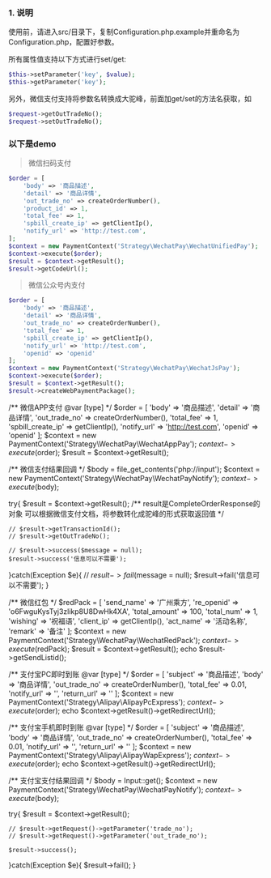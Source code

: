 ### 1. 说明

使用前，请进入src/目录下，复制Configuration.php.example并重命名为Configuration.php，配置好参数。


所有属性值支持以下方式进行set/get:
```php
$this->setParameter('key', $value);
$this->getParameter('key');
```

另外，微信支付支持将参数名转换成大驼峰，前面加get/set的方法名获取，如 
```php
$request->getOutTradeNo();
$request->setOutTradeNo();
```

### 以下是demo

> 微信扫码支付

```php
$order = [
	'body' => '商品描述',
	'detail' => '商品详情',
	'out_trade_no' => createOrderNumber(),
	'product_id' => 1,
	'total_fee' => 1,
	'spbill_create_ip' => getClientIp(),
	'notify_url' => 'http://test.com',
];
$context = new PaymentContext('Strategy\WechatPay\WechatUnifiedPay');
$context->execute($order);
$result = $context->getResult();
$result->getCodeUrl();
```

> 微信公众号内支付

```php
$order = [
	'body' => '商品描述',
	'detail' => '商品详情',
	'out_trade_no' => createOrderNumber(),
	'total_fee' => 1,
	'spbill_create_ip' => getClientIp(),
	'notify_url' => 'http://test.com',
	'openid' => 'openid'
];
$context = new PaymentContext('Strategy\WechatPay\WechatJsPay');
$context->execute($order);
$result = $context->getResult();
$result->createWebPaymentPackage();
```

/**
微信APP支付
@var [type]
*/
$order = [
 'body' => '商品描述',
 'detail' => '商品详情',
 'out_trade_no' => createOrderNumber(),
 'total_fee' => 1,
 'spbill_create_ip' => getClientIp(),
 'notify_url' => 'http://test.com',
 'openid' => 'openid'
];
$context = new PaymentContext('Strategy\WechatPay\WechatAppPay');
$context->execute($order);
$result = $context->getResult();

/**
微信支付结果回调
*/
$body = file_get_contents('php://input');
$context = new PaymentContext('Strategy\WechatPay\WechatPayNotify');
$context->execute($body);

try{
    $result = $context->getResult();
    /**
    result是CompleteOrderResponse的对象
    可以根据微信支付文档，将参数转化成驼峰的形式获取返回值
    */
    
    // $result->getTransactionId();
    // $result->getOutTradeNo();
    
    // $result->success($message = null);
    $result->success('信息可以不需要');
}catch(Exception $e){
    // $result->fail($message = null);
    $result->fail('信息可以不需要');
}

/**
微信红包
*/
$redPack = [
    'send_name' => '广州乘方',
    're_openid' => 'o6FwguKysTyj3zlikp8U8DwHk4XA',
    'total_amount' => 100,
    'total_num' => 1,
    'wishing' => '祝福语',
    'client_ip' => getClientIp(),
    'act_name' => '活动名称',
    'remark' => '备注'
];
$context = new PaymentContext('Strategy\WechatPay\WechatRedPack');
$context->execute($redPack);
$result = $context->getResult();
echo $result->getSendListid();

/**
支付宝PC即时到账
@var [type]
*/
$order = [
	'subject' => '商品描述',
	'body' => '商品详情',
	'out_trade_no' => createOrderNumber(),
	'total_fee' => 0.01,
	'notify_url' => '',
	'return_url' => ''
];
$context = new PaymentContext('Strategy\Alipay\AlipayPcExpress');
$context->execute($order);
echo $context->getResult()->getRedirectUrl();

/**
支付宝手机即时到账
@var [type]
*/
$order = [
	'subject' => '商品描述',
	'body' => '商品详情',
	'out_trade_no' => createOrderNumber(),
	'total_fee' => 0.01,
	'notify_url' => '',
	'return_url' => ''
];
$context = new PaymentContext('Strategy\Alipay\AlipayWapExpress');
$context->execute($order);
echo $context->getResult()->getRedirectUrl();


/**
支付宝支付结果回调
*/
$body = Input::get();
$context = new PaymentContext('Strategy\WechatPay\WechatPayNotify');
$context->execute($body);

try{
    $result = $context->getResult();
    
    // $result->getRequest()->getParameter('trade_no');
    // $result->getRequest()->getParameter('out_trade_no');
        
    $result->success();
}catch(Exception $e){
    $result->fail();
}
